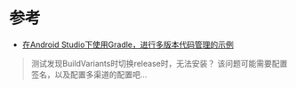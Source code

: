 # 参考
- [在Android Studio下使用Gradle，进行多版本代码管理的示例](https://www.jianshu.com/p/ceb354f41f0e)

> 测试发现BuildVariants时切换release时，无法安装？
> 该问题可能需要配置签名，以及配置多渠道的配置吧...